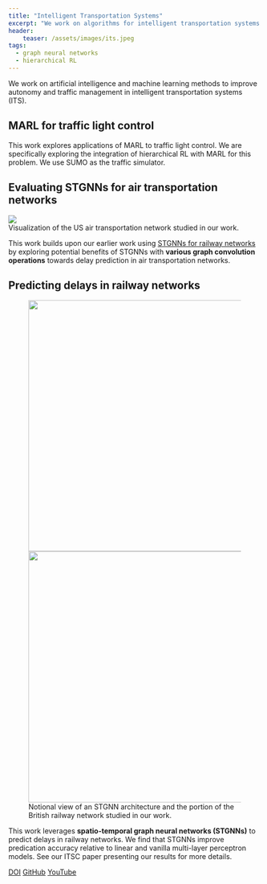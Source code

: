 ```yaml
---
title: "Intelligent Transportation Systems"
excerpt: "We work on algorithms for intelligent transportation systems."
header:
    teaser: /assets/images/its.jpeg
tags:
  - graph neural networks
  - hierarchical RL
---
```


We work on artificial intelligence and machine learning methods to improve autonomy and traffic management in intelligent transportation systems (ITS).

## MARL for traffic light control

This work explores applications of MARL to traffic light control. We are specifically exploring the integration of hierarchical RL with MARL for this problem. We use SUMO as the traffic simulator.

## Evaluating STGNNs for air transportation networks

<figure-full-caption>
	<a href="{{ site.url }}{{ site.baseurl }}/assets/images/us-atn.png"><img src="{{ site.url }}{{ site.baseurl }}/assets/images/us-atn.png"></a>
	<figcaption>Visualization of the US air transportation network studied in our work.</figcaption>
</figure-full-caption>

This work builds upon our earlier work using [STGNNs for railway networks](#predicting-delays-in-railway-networks) by exploring potential benefits of STGNNs with **various graph convolution operations** towards delay prediction in air transportation networks.

## Predicting delays in railway networks

<figure class="half">
    <a href="{{ site.url }}{{ site.baseurl }}/assets/images/railway-gnn.png"><img src="{{ site.url }}{{ site.baseurl }}/assets/images/railway-gnn.png" style="width:500px"></a>
    <a href="{{ site.url }}{{ site.baseurl }}/assets/images/railway-gnn.png"><img src="{{ site.url }}{{ site.baseurl }}/assets/images/railway-network.png" style="width:500px"></a>
    <figcaption>Notional view of an STGNN architecture and the portion of the British railway network studied in our work.</figcaption>
</figure>

This work leverages **spatio-temporal graph neural networks (STGNNs)** to predict delays in railway networks. We find that STGNNs improve predication accuracy relative to linear and vanilla multi-layer perceptron models. See our ITSC paper presenting our results for more details.

<div class="row">
    <a href="https://doi.org/10.1109/ITSC45102.2020.9294742" class="button_general">DOI</a>
    <a href="https://github.com/Tran-Research-Group/raildelays-public" class="button_general">GitHub</a>
    <a href="https://youtu.be/p5LO97n3llg" class="button_general">YouTube</a>
</div>